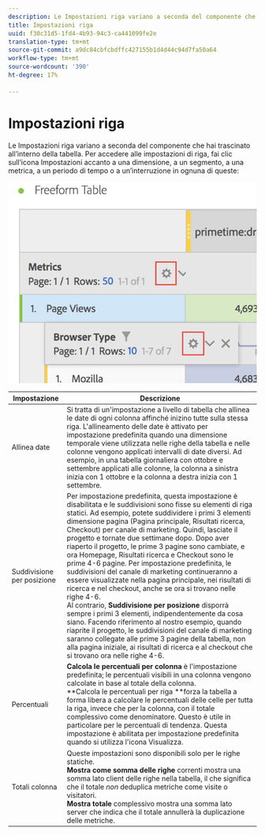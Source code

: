 ```yaml
---
description: Le Impostazioni riga variano a seconda del componente che hai trascinato all’interno della tabella.
title: Impostazioni riga
uuid: f30c31d5-1fd4-4b93-94c3-ca441099fe2e
translation-type: tm+mt
source-git-commit: a9dc84cbfcbdffc427155b1d4d44c94d7fa50a64
workflow-type: tm+mt
source-wordcount: '390'
ht-degree: 17%

---
```



# Impostazioni riga

Le Impostazioni riga variano a seconda del componente che hai trascinato all’interno della tabella. Per accedere alle impostazioni di riga, fai clic sull’icona Impostazioni accanto a una dimensione, a un segmento, a una metrica, a un periodo di tempo o a un’interruzione in ognuna di queste:

![](assets/row-settings.png)

| Impostazione | Descrizione |
|--- |--- |
| Allinea date | Si tratta di un&#39;impostazione a livello di tabella che allinea le date di ogni colonna affinché inizino tutte sulla stessa riga. L&#39;allineamento delle date è attivato per impostazione predefinita quando una dimensione temporale viene utilizzata nelle righe della tabella e nelle colonne vengono applicati intervalli di date diversi. Ad esempio, in una tabella giornaliera con ottobre e settembre applicati alle colonne, la colonna a sinistra inizia con 1 ottobre e la colonna a destra inizia con 1 settembre. |
| Suddivisione per posizione | Per impostazione predefinita, questa impostazione è disabilitata e le suddivisioni sono fisse su elementi di riga statici. Ad esempio, potete suddividere i primi 3 elementi dimensione pagina (Pagina principale, Risultati ricerca, Checkout) per canale di marketing. Quindi, lasciate il progetto e tornate due settimane dopo. Dopo aver riaperto il progetto, le prime 3 pagine sono cambiate, e ora Homepage, Risultati ricerca e Checkout sono le prime 4-6 pagine. Per impostazione predefinita, le suddivisioni del canale di marketing continueranno a essere visualizzate nella pagina principale, nei risultati di ricerca e nel checkout, anche se ora si trovano nelle righe 4-6. <br> Al contrario, **Suddivisione per posizione** disporrà sempre i primi 3 elementi, indipendentemente da cosa siano. Facendo riferimento al nostro esempio, quando riaprite il progetto, le suddivisioni del canale di marketing saranno collegate alle prime 3 pagine della tabella, non alla pagina iniziale, ai risultati di ricerca e al checkout che si trovano ora nelle righe 4-6. |
| Percentuali | **Calcola le percentuali per colonna** è l&#39;impostazione predefinita; le percentuali visibili in una colonna vengono calcolate in base al totale della colonna. <br>**Calcola le percentuali per riga **forza la tabella a forma libera a calcolare le percentuali delle celle per tutta la riga, invece che per la colonna, con il totale complessivo come denominatore. Questo è utile in particolare per le percentuali di tendenza. Questa impostazione è abilitata per impostazione predefinita quando si utilizza l&#39;icona Visualizza. |
| Totali colonna | Queste impostazioni sono disponibili solo per le righe [](manual-vs-dynamic-rows.md)statiche. <br> **Mostra come somma delle righe** correnti mostra una somma lato client delle righe nella tabella, il che significa che il totale *non* deduplica metriche come visite o visitatori. <br> **Mostra totale** complessivo mostra una somma lato server che indica che il totale annullerà la duplicazione delle metriche. |

